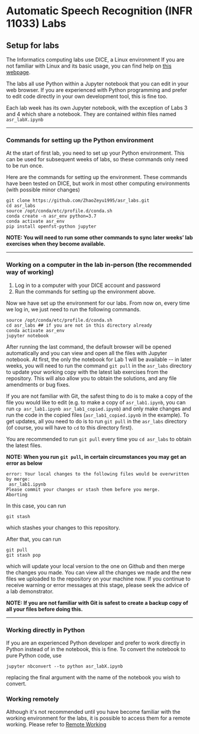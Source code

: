 # Automatic Speech Recognition (INFR 11033) Labs 

## Setup for labs

The Informatics computing labs use DICE, a Linux environment If you are not familiar with Linux and its basic usage, you can find help on [this webpage](https://computing.help.inf.ed.ac.uk/linux).

The labs all use Python within a Jupyter notebook that you can edit in your web browser.  If you are experienced with Python programming and prefer to edit code directly in your own development tool, this is fine too.

Each lab week has its own Jupyter notebook, with the exception of Labs 3 and 4 which share a notebook.  They are contained within files named `asr_labX.ipynb`

****

### Commands for setting up the Python environment

At the start of first lab, you need to set up your Python environment.  This can be used for subsequent weeks of labs, so these commands only need to be run once.

Here are the commands for setting up the environment.  These commands have been tested on DICE, but work in most other computing environments (with possible minor changes)

```shell
git clone https://github.com/ZhaoZeyu1995/asr_labs.git
cd asr_labs
source /opt/conda/etc/profile.d/conda.sh
conda create -n asr_env python=3.7
conda activate asr_env
pip install openfst-python jupyter
```

**NOTE: You will need to run some other commands to sync later weeks’ lab exercises when they become available.**

****

### Working on a computer in the lab in-person (the recommended way of working)

1.  Log in to a computer with your DICE account and password
2.  Run the commands for setting up the environment above.

Now we have set up the environment for our labs. From now on, every time we log in, we just need to run the following commands.

```shell
source /opt/conda/etc/profile.d/conda.sh 
cd asr_labs ## if you are not in this directory already
conda activate asr_env 
jupyter notebook
```

After running the last command, the default browser will be opened automatically and you can view and open all the files with Jupyter notebook. 
At first, the only the notebook for Lab 1 will be available -- in later weeks, you will need to run the command `git pull` in the `asr_labs` directory to update your working copy with the latest lab exercises from the repository.  This will also allow you to obtain the solutions, and any file amendments or bug fixes. 

If you are not familiar with Git, the safest thing to do is to make a copy of the file you would like to edit (e.g. to make a copy of `asr_lab1.ipynb`, you can run `cp asr_lab1.ipynb asr_lab1_copied.ipynb`) and only make changes and run the code in the copied files (`asr_lab1_copied.ipynb` in the example). 
To get updates, all you need to do is to run `git pull` in the `asr_labs` directory (of course, you will have to `cd` to this directory first).

You are recommended to run `git pull` every time you `cd asr_labs` to obtain the latest files.

**NOTE: When you run `git pull`, in certain circumstances you may get an error as below**

```
error: Your local changes to the following files would be overwritten by merge:
 asr_lab1.ipynb
Please commit your changes or stash them before you merge.
Aborting
```

In this case, you can run

```
git stash
```

which stashes your changes to this repository. 

After that, you can run

```
git pull
git stash pop
```

which will update your local version to the one on Github and then merge the changes you made. 
You can view all the changes we made and the new files we uploaded to the repository on your machine now.  If you continue to receive warning or error messages at this stage, please seek the advice of a lab demonstrator.

**NOTE: If you are not familiar with Git is safest to create a backup copy of all your files before doing this.**

****

### Working directly in Python

If you are an experienced Python developer and prefer to work directly in Python instead of in the notebook, this is fine.  To convert the notebook to pure Python code, use

```
jupyter nbconvert --to python asr_labX.ipynb
```

replacing the final argument with the name of the notebook you wish to convert.

### Working remotely

Although it's not recommended until you have become familiar with the working environment for the labs, it is possible to access them for a remote working.  Please refer to [Remote Working](RemoteSetup.md)
